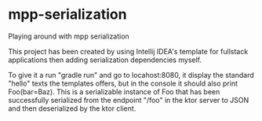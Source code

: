# mpp-serialization
Playing around with mpp serialization

This project has been created by using Intellij IDEA's template for fullstack applications then adding serialization
dependencies myself.

To give it a run "gradle run" and go to locahost:8080, it display the standard "hello" texts the templates offers,
but in the console it should also print Foo(bar=Baz). This is a serializable instance of Foo that has been successfully
serialized from the endpoint "/foo" in the ktor server to JSON and then deserialized by the ktor client. 